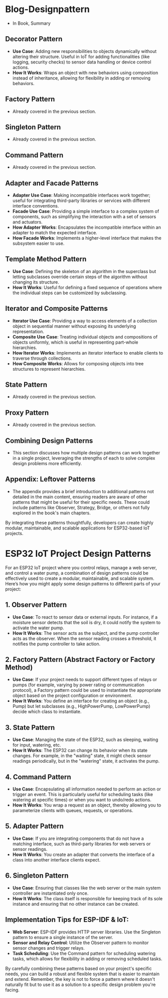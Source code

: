 # Blog-Designpattern
-  In Book, Summary
## Decorator Pattern
- **Use Case**: Adding new responsibilities to objects dynamically without altering their structure. Useful in IoT for adding functionalities (like logging, security checks) to sensor data handling or device control actions.
- **How It Works**: Wraps an object with new behaviors using composition instead of inheritance, allowing for flexibility in adding or removing behaviors.

## Factory Pattern
- Already covered in the previous section.

## Singleton Pattern
- Already covered in the previous section.

## Command Pattern
- Already covered in the previous section.

## Adapter and Facade Patterns
- **Adapter Use Case**: Making incompatible interfaces work together; useful for integrating third-party libraries or services with different interface conventions.
- **Facade Use Case**: Providing a simple interface to a complex system of components, such as simplifying the interaction with a set of sensors and actuators.
- **How Adapter Works**: Encapsulates the incompatible interface within an adapter to match the expected interface.
- **How Facade Works**: Implements a higher-level interface that makes the subsystem easier to use.

## Template Method Pattern
- **Use Case**: Defining the skeleton of an algorithm in the superclass but letting subclasses override certain steps of the algorithm without changing its structure.
- **How It Works**: Useful for defining a fixed sequence of operations where the individual steps can be customized by subclassing.

## Iterator and Composite Patterns
- **Iterator Use Case**: Providing a way to access elements of a collection object in sequential manner without exposing its underlying representation.
- **Composite Use Case**: Treating individual objects and compositions of objects uniformly, which is useful in representing part-whole hierarchies.
- **How Iterator Works**: Implements an iterator interface to enable clients to traverse through collections.
- **How Composite Works**: Allows for composing objects into tree structures to represent hierarchies.

## State Pattern
- Already covered in the previous section.

## Proxy Pattern
- Already covered in the previous section.

## Combining Design Patterns
- This section discusses how multiple design patterns can work together in a single project, leveraging the strengths of each to solve complex design problems more efficiently.

## Appendix: Leftover Patterns
- The appendix provides a brief introduction to additional patterns not detailed in the main content, ensuring readers are aware of other patterns that might be useful for their specific needs. These could include patterns like Observer, Strategy, Bridge, or others not fully explored in the book's main chapters.

By integrating these patterns thoughtfully, developers can create highly modular, maintainable, and scalable applications for ESP32-based IoT projects.


# ESP32 IoT Project Design Patterns

For an ESP32 IoT project where you control relays, manage a web server, and control a water pump, a combination of design patterns could be effectively used to create a modular, maintainable, and scalable system. Here’s how you might apply some design patterns to different parts of your project:

## 1. Observer Pattern
- **Use Case**: To react to sensor data or external inputs. For instance, if a moisture sensor detects that the soil is dry, it could notify the system to activate the water pump.
- **How It Works**: The sensor acts as the subject, and the pump controller acts as the observer. When the sensor reading crosses a threshold, it notifies the pump controller to take action.

## 2. Factory Pattern (Abstract Factory or Factory Method)
- **Use Case**: If your project needs to support different types of relays or pumps (for example, varying by power rating or communication protocol), a Factory pattern could be used to instantiate the appropriate object based on the project configuration or environment.
- **How It Works**: You define an interface for creating an object (e.g., Pump) but let subclasses (e.g., HighPowerPump, LowPowerPump) decide which class to instantiate.

## 3. State Pattern
- **Use Case**: Managing the state of the ESP32, such as sleeping, waiting for input, watering, etc.
- **How It Works**: The ESP32 can change its behavior when its state changes. For example, in the "waiting" state, it might check sensor readings periodically, but in the "watering" state, it activates the pump.

## 4. Command Pattern
- **Use Case**: Encapsulating all information needed to perform an action or trigger an event. This is particularly useful for scheduling tasks (like watering at specific times) or when you want to undo/redo actions.
- **How It Works**: You wrap a request as an object, thereby allowing you to parameterize clients with queues, requests, or operations.

## 5. Adapter Pattern
- **Use Case**: If you are integrating components that do not have a matching interface, such as third-party libraries for web servers or sensor readings.
- **How It Works**: You create an adapter that converts the interface of a class into another interface clients expect.

## 6. Singleton Pattern
- **Use Case**: Ensuring that classes like the web server or the main system controller are instantiated only once.
- **How It Works**: The class itself is responsible for keeping track of its sole instance and ensuring that no other instance can be created.

## Implementation Tips for ESP-IDF & IoT:
- **Web Server**: ESP-IDF provides HTTP server libraries. Use the Singleton pattern to ensure a single instance of the server.
- **Sensor and Relay Control**: Utilize the Observer pattern to monitor sensor changes and trigger relays.
- **Task Scheduling**: Use the Command pattern for scheduling watering tasks, which allows for flexibility in adding or removing scheduled tasks.

By carefully combining these patterns based on your project's specific needs, you can build a robust and flexible system that is easier to maintain and extend. Remember, the key is not to force a pattern where it doesn't naturally fit but to use it as a solution to a specific design problem you're facing.
